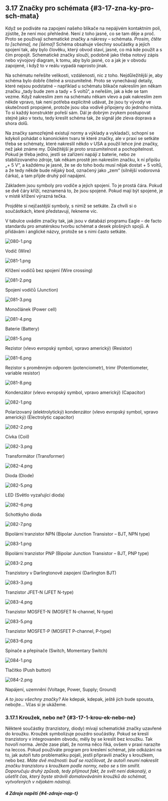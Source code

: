 ## 3.17 Značky pro schémata {#3-17-zna-ky-pro-sch-mata}

Když se podíváte na zapojení našeho blikače na nepájivém kontaktním poli, zjistíte, že není moc přehledné. Není z toho jasné, co se tam děje a proč. Proto se používají schematické značky a nákresy – schémata. _Prosím, čtěte to [schéma], ne [šéma]!_ Schéma obsahuje všechny součástky a jejich spojení tak, aby bylo člověku, který obvod staví, jasné, co má kde použít a s čím propojit. Schematické značky slouží, podobně jako třeba notový zápis nebo vývojový diagram, k tomu, aby bylo jasné, co a jak je v obvodu zapojené, i když to v reálu vypadá naprosto jinak.

Na schématu neřešíte velikosti, vzdálenosti, nic z toho. Nejdůležitější je, aby schéma bylo dobře čitelné a srozumitelné. Proto se vynechávají detaily, které nejsou podstatné – například u schématu blikače nakreslím jen někam značku „tady bude zem a tady + 5 voltů“, a neřeším, jak a kde se tam vezme. Když nakreslím zem na schématu někam vlevo a pak nakreslím zem někde vpravo, tak není potřeba explicitně udávat, že jsou ty vývody ve skutečnosti propojené, protože jsou oba vodivě připojeny do jednoho místa. To si každý konstruktér pořeší sám. Dál je dobrým zvykem postupovat stejně jako v textu, tedy kreslit schéma tak, že signál jde zleva doprava a shora dolů.

Na značky samozřejmě existují normy a výklady a vykladači, schopní se kdykoli pohádat o kanonickém tvaru té které značky, ale v praxi se setkáte třeba se schématy, které nakreslil někdo v USA a použil lehce jiné značky, než jaké známe my. Důležitější je proto srozumitelnost a pochopitelnost. Pokud je třeba jedno, jestli se zařízení napájí z baterie, nebo ze stabilizovaného zdroje, tak někam prostě jen nakreslím značku, k ní připíšu „+ 5 V“, a každému je jasné, že se do toho bodu musí nějak dostat + 5 voltů, a že tedy někde bude nějaký bod, označený jako „zem“ (silnější vodorovná čárka), a tam přijde druhý pól napájení.

Základem jsou symboly pro vodiče a jejich spojení. To je prostá čára. Pokud se dvě čáry kříží, neznamená to, že jsou spojené. Pokud mají být spojené, je v místě křížení výrazná tečka.

Projděte si nejčastější symboly, s nimiž se setkáte. Za chvíli si o součástkách, které představují, řekneme víc.

V tabulce uvádím značky tak, jak jsou v databázi programu Eagle – de facto standardu pro amatérskou tvorbu schémat a desek plošných spojů. A přidávám i anglické názvy, protože se s nimi často setkáte.

![080-1.png](../images/000137.png)

Vodič (Wire)

![081-1.png](../images/000339.png)

Křížení vodičů bez spojení (Wire crossing)

![081-2.png](../images/000141.png)

Spojení vodičů (Junction)

![081-3.png](../images/000142.png)

Monočlánek (Power cell)

![081-4.png](../images/000145.png)

Baterie (Battery)

![081-5.png](../images/000384.png)

Rezistor (vlevo evropský symbol, vpravo americký) (Resistor)

![081-6.png](../images/000149.png)

Rezistor s proměnným odporem (potenciometr), trimr (Potentiometer, variable resistor)

![081-8.png](../images/000400.png)

Kondenzátor (vlevo evropský symbol, vpravo americký) (Capacitor)

![082-1.png](../images/000153.png)

Polarizovaný (elektrolytický) kondenzátor (vlevo evropský symbol, vpravo americký) (Electrolytic capacitor)

![082-2.png](../images/000417.png)

Cívka (Coil)

![082-3.png](../images/000158.png)

Transformátor (Transformer)

![082-4.png](../images/000016.png)

Dioda (Diode)

![082-5.png](../images/000162.png)

LED (Světlo vyzařující dioda)

![082-6.png](../images/000032.png)

Schottkyho dioda

![082-7.png](../images/000168.png)

Bipolární tranzistor NPN (Bipolar Junction Transistor – BJT, NPN type)

![083-1.png](../images/000050.png)

Bipolární tranzistor PNP (Bipolar Junction Transistor – BJT, PNP type)

![083-2.png](../images/000171.png)

Tranzistory v Darlingtonově zapojení (Darlington BJT)

![083-3.png](../images/000077.png)

Tranzistor JFET-N (JFET N-type)

![083-4.png](../images/000175.png)

Tranzistor MOSFET-N (MOSFET N-channel, N-type)

![083-5.png](../images/000108.png)

Tranzistor MOSFET-P (MOSFET P-channel, P-type)

![083-6.png](../images/000004.png)

Spínače a přepínače (Switch, Momentary Switch)

![084-1.png](../images/000001.png)

Tlačítko (Push button)

![084-2.png](../images/000024.png)

Napájení, uzemnění (Voltage, Power, Supply; Ground)

_A to jsou všechny značky?_ Ale kdepak, kdepak, ještě jich bude spousta, nebojte… Včas si je ukážeme.

### 3.17.1 Kroužek, nebo ne? {#3-17-1-krou-ek-nebo-ne}

Některé součástky (tranzistory, diody) mívají schematické značky uzavřené do kroužku. Kroužek symbolizuje pouzdro součástky. Pokud se kreslí tranzistory v integrovaném obvodu, měly by se kreslit bez kroužku. Tak hovoří norma. Jenže zase platí, že norma něco říká, ovšem v praxi narazíte na leccos. Pokud používáte program pro kreslení schémat, jste odkázáni na to, jak autoři tuto problematiku pojali, jestli připravili značky s kroužkem, nebo bez. _Máte dvě možnosti: buď se rozčilovat, že autoři neumí nakreslit značku tranzistoru s kroužkem podle normy, nebo se s tím smířit. Doporučuju druhý způsob, tedy přijmout fakt, že svět není dokonalý, a ušetřit čas, který byste strávili domalováváním kroužků do schémat, vytvořených v nějakém nástroji._

##### 4 Zdroje napětí {#4-zdroje-nap-t}
